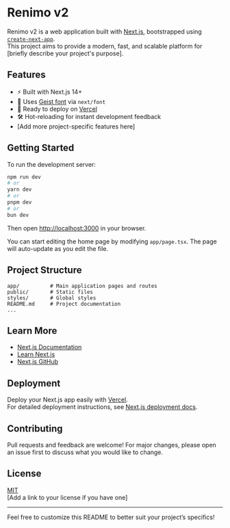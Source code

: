 # Renimo v2

Renimo v2 is a web application built with [Next.js](https://nextjs.org), bootstrapped using [`create-next-app`](https://nextjs.org/docs/app/api-reference/cli/create-next-app).  
This project aims to provide a modern, fast, and scalable platform for [briefly describe your project's purpose].

## Features

- ⚡ Built with Next.js 14+
- 🎨 Uses [Geist font](https://vercel.com/font) via `next/font`
- 🚀 Ready to deploy on [Vercel](https://vercel.com/)
- 🛠️ Hot-reloading for instant development feedback
- [Add more project-specific features here]

## Getting Started

To run the development server:

```bash
npm run dev
# or
yarn dev
# or
pnpm dev
# or
bun dev
```

Then open [http://localhost:3000](http://localhost:3000) in your browser.

You can start editing the home page by modifying `app/page.tsx`. The page will auto-update as you edit the file.

## Project Structure

```
app/          # Main application pages and routes
public/       # Static files
styles/       # Global styles
README.md     # Project documentation
...
```

## Learn More

- [Next.js Documentation](https://nextjs.org/docs)
- [Learn Next.js](https://nextjs.org/learn)
- [Next.js GitHub](https://github.com/vercel/next.js)

## Deployment

Deploy your Next.js app easily with [Vercel](https://vercel.com/new?utm_medium=default-template&filter=next.js&utm_source=create-next-app&utm_campaign=create-next-app-readme).  
For detailed deployment instructions, see [Next.js deployment docs](https://nextjs.org/docs/app/building-your-application/deploying).

## Contributing

Pull requests and feedback are welcome! For major changes, please open an issue first to discuss what you would like to change.

## License

[MIT](LICENSE)  
[Add a link to your license if you have one]

---

Feel free to customize this README to better suit your project’s specifics!
